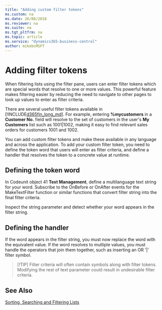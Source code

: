 ```yaml
---
title: "Adding custom filter tokens"
ms.custom: na
ms.date: 26/08/2018
ms.reviewer: na
ms.suite: na
ms.tgt_pltfrm: na
ms.topic: article
ms.service: "dynamics365-business-central"
author: mikebcMSFT
---
```


# Adding filter tokens

When filtering lists using the filter pane, users can enter filter tokens which are special words that resolve to one or more values. This powerful feature makes filtering easier by reducing the need to navigate to other pages to look up values to enter as filter criteria.

There are several useful filter tokens available in [!INCLUDE[d365fin_long_md](includes/d365fin_long_md.md)]. For example, entering **%mycustomers** in a **Customer No.** field will resolve to the set of customers in the user's **My Customers** list such as 1001|1002, making it easy to find relevant sales orders for customers 1001 and 1002.

You can add custom filter tokens and make these available in any language and across the application. To add your custom filter token, you need to define the token word that users will enter as filter criteria, and define a handler that resolves the token to a concrete value at runtime.

## Defining the token word

In Codeunit object 41 **Text Management**, define a multilanguage text string for your word.
Subscribe to the OnBefore or OnAfter events for the MakeTextFilter function or similar functions that convert filter string into the final filter criteria.

Inspect the string parameter and detect whether your word appears in the filter string.

<!-- detial needed -->

## Defining the handler

If the word appears in the filter string, you must now replace the word with the equivalent value. If the word resolves to multiple values, you must handle the operators that join them together, such as inserting an OR '|' filter symbol.

<!-- detial needed -->

> [!TIP] Filter criteria will often contain symbols along with filter tokens. Modifying the rest of text parameter could result in undesirable filter criteria.

<!--
## Filter token example
This example extends the application with a new token word "%mysalesperson" representing my salesperson code as defined in the user table.
-->


## See Also 
 [Sorting, Searching and Filtering Lists](https://docs.microsoft.com/en-us/dynamics365/business-central/ui-enter-criteria-filters)
